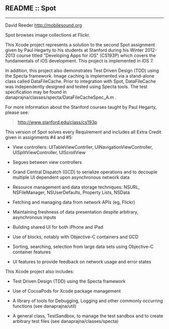 
## README :: Spot ##
- - - -

David Reeder
http://mobilesound.org 

Spot browses image collections at Flickr.

This Xcode project represents a solution to the second Spot assignment given by Paul Hegarty to his students at Stanford during his Winter 2012-2013 course titled "Developing Apps for iOS" (CS193P) which covers the fundamentals of iOS development.  This project is implemented in iOS 7.

In addition, this project also demonstrates Test Driven Design (TDD) using the Specta framework.  Image caching is implemented via a stand-alone class called DataFileCache.  Prior to integration with Spot, DataFileCache was independently designed and tested using Specta tools.  The test specification may be found in danaprajna/classes/specta/DataFileCacheSpec_A.m .



For more information about the Stanford courses taught by Paul Hegarty, please see:

> http://www.stanford.edu/class/cs193p



This version of Spot solves every Requirement and includes all Extra Credit given in assignments #4 and #5:

* View controllers: UITableViewContrller, UINavigationViewController, UISplitViewController, UIScrollView

* Segues between view controllers

* Grand Central Dispatch (GCD) to serialize operations and to decouple multiple UI dependent upon asynchronous network data

* Resource management and data storage techniques: NSURL, NSFileManager, NSUserDefaults, Property Lists, NSData

* Fetching and managing data from network APIs (eg, Flickr)

* Maintaining freshness of data presentation despite arbitrary, asynchronous inputs

* Building shared UI for both iPhone and iPad

* Use of blocks, notably with Objective-C containers and GCD 

* Sorting, searching, selection from large data sets using Objective-C container features

* UI features to provide feedback on network usage and error states



This Xcode project also includes:

* Test Driven Design (TDD) using the Specta framework

* Use of CocoaPods for Xcode package management

* A library of tools for Debugging, Logging and other commonly occurring functions (see danaprajna/util)

* A general class, TestSandbox, to manage the test sandbox and to create arbitrary test files (see danaprajna/classes/specta)



